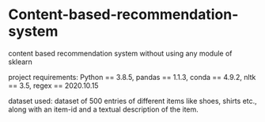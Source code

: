 # Content-based-recommendation-system
content based recommendation system without using any module of sklearn 

project requirements:
Python == 3.8.5,
pandas == 1.1.3,
conda  == 4.9.2,
nltk   == 3.5,
regex  == 2020.10.15

dataset used: dataset of 500 entries of different items like shoes, shirts etc., along with an item-id and a textual description of the item.


 


